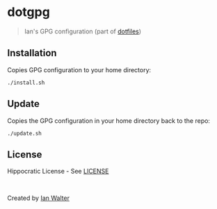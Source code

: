 # dotgpg
> Ian's GPG configuration (part of [dotfiles][dotfilesUrl])

## Installation

Copies GPG configuration to your home directory:

```console
./install.sh
```

## Update

Copies the GPG configuration in your home directory back to the repo:

```console
./update.sh
```

## License

Hippocratic License - See [LICENSE][licenseUrl]

&nbsp;

Created by [Ian Walter](https://ianwalter.dev)

[dotfilesUrl]: https://github.com/ianwalter/dotfiles
[licenseUrl]: https://github.com/ianwalter/dotgpg/blob/master/LICENSE


